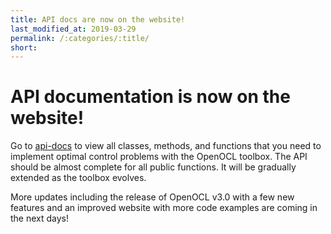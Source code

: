 ```yaml
---
title: API docs are now on the website!
last_modified_at: 2019-03-29
permalink: /:categories/:title/
short: 
---
```


# API documentation is now on the website!

Go to [api-docs](/api-docs/) to view all classes, methods, and functions that you need to implement optimal control problems with the OpenOCL toolbox. The API should be almost complete for all public functions. It will be gradually extended as the toolbox evolves.

More updates including the release of OpenOCL v3.0 with a few new features and an improved website with more code examples are coming in the next days!

